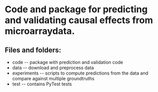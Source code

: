 # Code and package for predicting and validating causal effects from microarraydata.

## Files and folders:
* code -- package with prediction and validation code
* data -- download and preprocess data
* experiments -- scripts to compute predictions from the data and compare against multiple groundtruths
* test -- contains PyTest tests